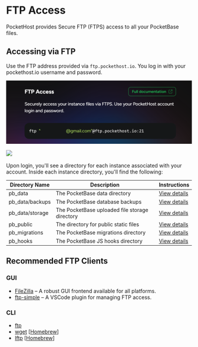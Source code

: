 # FTP Access

PocketHost provides Secure FTP (FTPS) access to all your PocketBase files.

## Accessing via FTP

Use the FTP address provided via `ftp.pockethost.io`. You log in with your pockethost.io username and password.

![](ftp.png)

![](2024-10-06-14-54-04.png)

Upon login, you'll see a directory for each instance associated with your account. Inside each instance directory, you'll find the following:

| Directory Name  | Description                                    | Instructions                                                                       |
| --------------- | ---------------------------------------------- | ---------------------------------------------------------------------------------- |
| pb_data         | The PocketBase data directory                  | [View details](https://pocketbase.io/docs/going-to-production/)                    |
| pb_data/backups | The PocketBase database backups                | [View details](https://pocketbase.io/docs/going-to-production/#backup-and-restore) |
| pb_data/storage | The PocketBase uploaded file storage directory | [View details](https://pocketbase.io/docs/files-handling/)                         |
| pb_public       | The directory for public static files          | [View details](https://pocketbase.io/docs)                                         |
| pb_migrations   | The PocketBase migrations directory            | [View details](https://pocketbase.io/docs/migrations/)                             |
| pb_hooks        | The PocketBase JS hooks directory              | [View details](https://pocketbase.io/docs/js-overview/)                            |

## Recommended FTP Clients

### GUI

- [FileZilla](https://filezilla-project.org/) – A robust GUI frontend available for all platforms.
- [ftp-simple](https://marketplace.visualstudio.com/items?itemName=humy2833.ftp-simple) – A VSCode plugin for managing FTP access.

### CLI

- [ftp](https://ftp.gnu.org/)
- [wget](https://www.gnu.org/software/wget/) \[[Homebrew](https://formulae.brew.sh/formula/wget)]
- [lftp](https://lftp.yar.ru/) \[[Homebrew](https://formulae.brew.sh/formula/lftp)]
